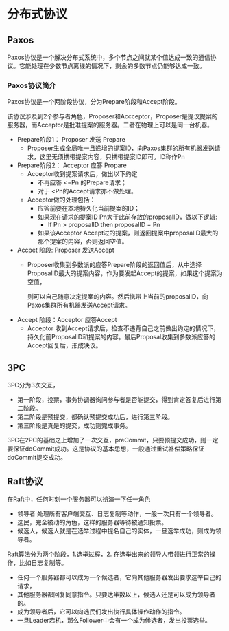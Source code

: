# 分布式协议

## Paxos

Paxos协议是一个解决分布式系统中，多个节点之间就某个值达成一致的通信协议。它能处理在少数节点离线的情况下，剩余的多数节点仍能够达成一致。

### Paxos协议简介

Paxos协议是一个两阶段协议，分为Prepare阶段和Accept阶段。

该协议涉及到2个参与者角色，Proposer和Accceptor，Proposer是提议提案的服务器，而Acceptor是批准提案的服务器。二者在物理上可以是同一台机器。

* Prepare阶段1： Proposer 发送 Prepare
  * Proposer生成全局唯一且递增的提案ID，向Paxos集群的所有机器发送请求，这里无须携带提案内容，只携带提案ID即可。ID称作Pn
* Prepare阶段2： Acceptor 应答 Propare
  * Acceptor收到提案请求后，做出以下约定
    * 不再应答 &lt;=Pn 的Prepare请求；
    * 对于 &lt;Pn的Accept请求亦不做处理。
  * Acceptor做的处理包括：
    * 应答前要在本地持久化当前提案的ID；
    * 如果现在请求的提案ID Pn大于此前存放的proposalID，做以下逻辑:
      * If Pn &gt; proposalID then proposalID = Pn
    * 如果该Acceptor Accept过的提案，则返回提案中proposalID最大的那个提案的内容，否则返回空值。
* Accpet 阶段: Proposer 发送Accept
  * Proposer收集到多数派的应答Prepare阶段的返回值后，从中选择ProposalID最大的提案内容，作为要发起Accept的提案，如果这个提案为空值，

    则可以自己随意决定提案的内容。然后携带上当前的proposalID，向Paxos集群所有机器发送Accept请求。
* Accept 阶段：Acceptor 应答Accept
  * Acceptor 收到Accept请求后，检查不违背自己之前做出约定的情况下，持久化前ProposalID和提案的内容。最后Proposal收集到多数派应答的Accept回复后，形成决议。

## 3PC

3PC分为3次交互，

* 第一阶段，投票，事务协调器询问参与者是否能提交，得到肯定答复后进行第二阶段。
* 第二阶段是预提交，都确认预提交成功后，进行第三阶段。
* 第三阶段是真是的提交，成功则完成事务。

3PC在2PC的基础之上增加了一次交互，preCommit，只要预提交成功，则一定要保证doCommit成功。这是协议的基本思想，一般通过重试补偿策略保证doCommit提交成功。

## Raft协议

在Raft中，任何时刻一个服务器可以扮演一下任一角色

* 领导者 处理所有客户端交互、日志复制等动作，一般一次只有一个领导者。
* 选民，完全被动的角色，这样的服务器等待被通知投票。
* 候选人，候选人就是在选举过程中提名自己的实体，一旦选举成功，则成为领导者。

Raft算法分为两个阶段，1.选举过程，2. 在选举出来的领导人带领进行正常的操作，比如日志复制等。

* 任何一个服务器都可以成为一个候选者，它向其他服务器发出要求选举自己的请求，
* 其他服务器都回复同意指令。只要达半数以上，候选人还是可以成为领导者的。
* 成为领导者后，它可以向选民们发出执行具体操作动作的指令。
* 一旦Leader宕机，那么Follower中会有一个成为候选者，发出投票选举。

